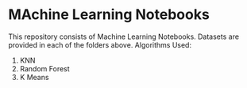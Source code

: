 # MAchine Learning Notebooks
This repository consists of  Machine Learning Notebooks. Datasets are provided in each of the folders above. 
Algorithms Used:
1. KNN
2. Random Forest
3. K Means
